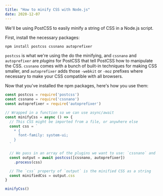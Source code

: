 ```yaml
---
title: "How to minify CSS with Node.js"
date: 2020-12-07
---
```

We'll be using PostCSS to easily minify a string of CSS in a Node.js script.

First, install the necessary packages:

```bash
npm install postcss cssnano autoprefixer
```

`postcss` is what we're using the do the minifying, and `cssnano` and `autoprefixer` are *plugins* for PostCSS that tell PostCSS how to manipulate the CSS. `cssnano` comes with a bunch of built-in techniques for making CSS smaller, and `autoprefixer` adds those `-webkit` or `-moz` prefixes where necessary to make your CSS compatible with all browsers.

Now that you've installed the npm packages, here's how you use them:

```javascript
const postcss = require('postcss')
const cssnano = require('cssnano')
const autoprefixer = require('autoprefixer')

// Wrapped in a function so we can use async/await
const minifyCss = async () => {
  // This CSS might be imported from a file, or anywhere else
  const css = `
    * {
      font-family: system-ui;
    }
  `

  // We pass in an array of the plugins we want to use: `cssnano` and `autoprefixer`
  const output = await postcss([cssnano, autoprefixer])
    .process(css)

  // The `css` property of `output` is the minified CSS as a string
  const minifiedCss = output.css
}

minifyCss()
```
